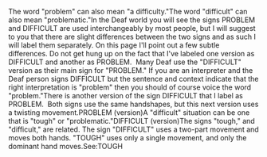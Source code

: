 The word "problem" can also mean "a difficulty."The word "difficult" can also mean "problematic."In the Deaf world you will see the signs PROBLEM and DIFFICULT are used 
interchangeably by most people, but I will suggest to you that there are slight 
differences between the two signs and as such I will label them separately. On 
this page I'll point out a few subtle differences. Do not get hung up on the 
fact that I've labeled one version as DIFFICULT and another as PROBLEM.  
Many Deaf use the "DIFFICULT" version as their main sign for "PROBLEM." If you 
are an interpreter and the Deaf person signs DIFFICULT but the sentence and 
context indicate that the right interpretation is "problem" then you should of 
course voice the word "problem."There is another version of the sign DIFFICULT that I label as PROBLEM.  
Both signs use the same handshapes, but this next version uses a twisting 
movement.PROBLEM (version)A "difficult" situation can be one that is "tough" or "problematic."DIFFICULT (version)The signs "tough," and "difficult," are related. The sign "DIFFICULT" uses a 
two-part movement and moves both hands. "TOUGH" uses only a single movement, and 
only the dominant hand moves.See:TOUGH